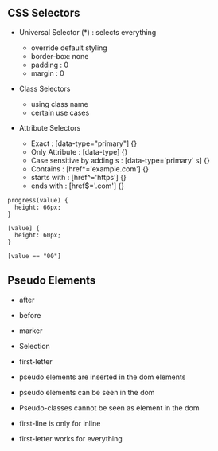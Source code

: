## CSS Selectors

- Universal Selector (\*) : selects everything

  - override default styling
  - border-box: none
  - padding : 0
  - margin : 0

- Class Selectors

  - using class name
  - certain use cases

- Attribute Selectors
  - Exact : [data-type="primary"] {}
  - Only Attribute : [data-type] {}
  - Case sensitive by adding s : [data-type='primary' s] {}
  - Contains : [href*='example.com'] {}
  - starts with : [href^='https'] {}
  - ends with : [href$='.com'] {}

```
progress(value) {
  height: 66px;
}

```

```
[value] {
  height: 60px;
}

```

```
[value == "00"]
```

## Pseudo Elements

- after
- before
- marker
- Selection
- first-letter

- pseudo elements are inserted in the dom elements
- pseudo elements can be seen in the dom

- Pseudo-classes cannot be seen as element in the dom

- first-line is only for inline
- first-letter works for everything
